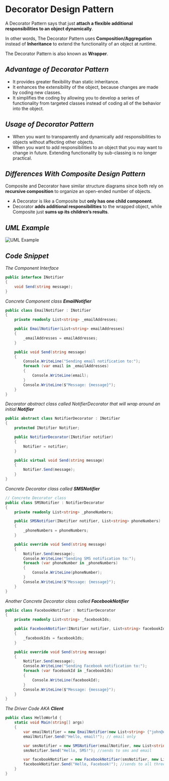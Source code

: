 # Decorator Design Pattern
A Decorator Pattern says that just **attach a flexible additional responsibilities to an object dynamically**.

In other words, The Decorator Pattern uses **Composition/Aggregation** instead of **Inheritance** to extend the functionality of an object at runtime.

The Decorator Pattern is also known as **Wrapper**.

## _Advantage of Decorator Pattern_
- It provides greater flexibility than static inheritance.
- It enhances the extensibility of the object, because changes are made by coding new classes.
- It simplifies the coding by allowing you to develop a series of functionality from targeted classes instead of coding all of the behavior into the object.

## _Usage of Decorator Pattern_
- When you want to transparently and dynamically add responsibilities to objects without affecting other objects.
- When you want to add responsibilities to an object that you may want to change in future.
Extending functionality by sub-classing is no longer practical.


## _Differences With **Composite Design Pattern**_
Composite and Decorator have similar structure diagrams since both rely on **recursive composition** to organize an open-ended number of objects.

- A Decorator is like a Composite but **only has one child component**.
- Decorator **adds additional responsibilities** to the wrapped object, while Composite just **sums up its children’s results**.


## _UML Example_
![UML Example](https://media.licdn.com/dms/image/C4D12AQGTXpXALbXXjA/article-cover_image-shrink_423_752/0/1597684217471?e=1683158400&v=beta&t=pe3cvbc2OTn-yN4EXkNnkgn6IvVa_derrX-LjrxedrU)


## _Code Snippet_

_The Component Interface_
```csharp
public interface INotifier
{
    void Send(string message);
}
```

_Concrete Component class **EmailNotifier**_
```csharp
public class EmailNotifier : INotifier
{
    private readonly List<string> _emailAddresses;

    public EmailNotifier(List<string> emailAddresses)
    {
        _emailAddresses = emailAddresses;
    }

    public void Send(string message)
    {
        Console.WriteLine("Sending email notification to:");
        foreach (var email in _emailAddresses)
        {
            Console.WriteLine(email);
        }
        Console.WriteLine($"Message: {message}");
    }
}
```

_Decorator abstract class called NotifierDecorator that will wrap around an initial **Notifier**_
```csharp
public abstract class NotifierDecorator : INotifier
{
    protected INotifier Notifier;

    public NotifierDecorator(INotifier notifier)
    {
        Notifier = notifier;
    }

    public virtual void Send(string message)
    {
        Notifier.Send(message);
    }
}
```

_Concrete Decorator class called **SMSNotifier**_
```csharp
// Concrete Decorator class
public class SMSNotifier : NotifierDecorator
{
    private readonly List<string> _phoneNumbers;

    public SMSNotifier(INotifier notifier, List<string> phoneNumbers) : base(notifier)
    {
        _phoneNumbers = phoneNumbers;
    }

    public override void Send(string message)
    {
        Notifier.Send(message);
        Console.WriteLine("Sending SMS notification to:");
        foreach (var phoneNumber in _phoneNumbers)
        {
            Console.WriteLine(phoneNumber);
        }
        Console.WriteLine($"Message: {message}");
    }
}
```

_Another Concrete Decorator class called **FacebookNotifier**_
```csharp
public class FacebookNotifier : NotifierDecorator
{
    private readonly List<string> _facebookIds;

    public FacebookNotifier(INotifier notifier, List<string> facebookIds) : base(notifier)
    {
        _facebookIds = facebookIds;
    }

    public override void Send(string message)
    {
        Notifier.Send(message);
        Console.WriteLine("Sending Facebook notification to:");
        foreach (var facebookId in _facebookIds)
        {
            Console.WriteLine(facebookId);
        }
        Console.WriteLine($"Message: {message}");
    }
}
```



_The Driver Code AKA **Client**_
```csharp
public class HelloWorld {
    static void Main(string[] args)
    {
        var emailNotifier = new EmailNotifier(new List<string> {"john@example.com", "jane@example.com"});
        emailNotifier.Send("Hello, email!"); // email only

        var smsNotifier = new SMSNotifier(emailNotifier, new List<string> {"555-1234"});
        smsNotifier.Send("Hello, SMS!"); //sends to sms and email

        var facebookNotifier = new FacebookNotifier(smsNotifier, new List<string> {"123456789"});
        facebookNotifier.Send("Hello, Facebook!"); //sends to all three
    }
}
```
